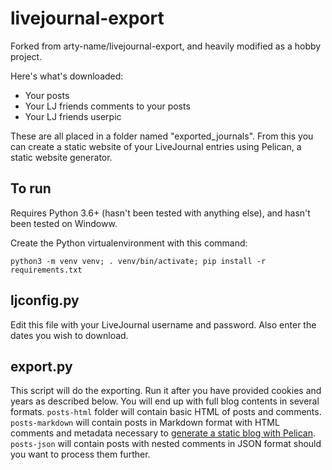 # livejournal-export

Forked from arty-name/livejournal-export, and heavily modified as a hobby project.

Here's what's downloaded:

- Your posts
- Your LJ friends comments to your posts
- Your LJ friends userpic

These are all placed in a folder named "exported_journals".
From this you can create a static website of your LiveJournal entries using Pelican, a static website generator.

## To run

Requires Python 3.6+ (hasn't been tested with anything else), and hasn't been tested on Windoww.

Create the Python virtualenvironment with this command:

    python3 -m venv venv; . venv/bin/activate; pip install -r requirements.txt

## ljconfig.py

Edit this file with your LiveJournal username and password.
Also enter the dates you wish to download.

## export.py

This script will do the exporting. Run it after you 
have provided cookies and years as described below.
You will end up with full blog contents in several 
formats. `posts-html` folder will contain basic HTML
of posts and comments. `posts-markdown` will contain
posts in Markdown format with HTML comments and metadata 
necessary to [generate a static blog with Pelican](http://docs.getpelican.com/).
`posts-json` will contain posts with nested comments 
in JSON format should you want to process them further.

